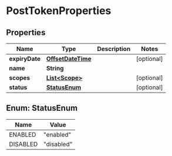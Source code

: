 

# PostTokenProperties

## Properties

| Name | Type | Description | Notes |
| ------------ | ------------- | ------------- | ------------- |
| **expiryDate** | [**OffsetDateTime**](OffsetDateTime.md) |  |  [optional] |
| **name** | **String** |  |  |
| **scopes** | [**List&lt;Scope&gt;**](Scope.md) |  |  [optional] |
| **status** | [**StatusEnum**](#StatusEnum) |  |  [optional] |



## Enum: StatusEnum

| Name | Value |
| ---- | -----
| ENABLED | &quot;enabled&quot; |
| DISABLED | &quot;disabled&quot; |


